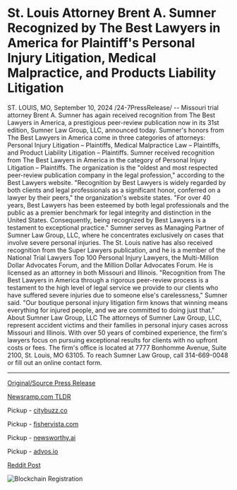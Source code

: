 # St. Louis Attorney Brent A. Sumner Recognized by The Best Lawyers in America for Plaintiff's Personal Injury Litigation, Medical Malpractice, and Products Liability Litigation

ST. LOUIS, MO, September 10, 2024 /24-7PressRelease/ -- Missouri trial attorney Brent A. Sumner has again received recognition from The Best Lawyers in America, a prestigious peer-review publication now in its 31st edition, Sumner Law Group, LLC, announced today.   Sumner's honors from The Best Lawyers in America come in three categories of attorneys: Personal Injury Litigation – Plaintiffs, Medical Malpractice Law – Plaintiffs, and Product Liability Litigation – Plaintiffs.  Sumner received recognition from The Best Lawyers in America in the category of Personal Injury Litigation – Plaintiffs. The organization is the "oldest and most respected peer-review publication company in the legal profession," according to the Best Lawyers website.   "Recognition by Best Lawyers is widely regarded by both clients and legal professionals as a significant honor, conferred on a lawyer by their peers," the organization's website states. "For over 40 years, Best Lawyers has been esteemed by both legal professionals and the public as a premier benchmark for legal integrity and distinction in the United States. Consequently, being recognized by Best Lawyers is a testament to exceptional practice."  Sumner serves as Managing Partner of Sumner Law Group, LLC, where he concentrates exclusively on cases that involve severe personal injuries. The St. Louis native has also received recognition from the Super Lawyers publication, and he is a member of the National Trial Lawyers Top 100 Personal Injury Lawyers, the Multi-Million Dollar Advocates Forum, and the Million Dollar Advocates Forum. He is licensed as an attorney in both Missouri and Illinois.  "Recognition from The Best Lawyers in America through a rigorous peer-review process is a testament to the high level of legal service we provide to our clients who have suffered severe injuries due to someone else's carelessness," Sumner said. "Our boutique personal injury litigation firm knows that winning means everything for injured people, and we are committed to doing just that."  About Sumner Law Group, LLC   The attorneys of Sumner Law Group, LLC, represent accident victims and their families in personal injury cases across Missouri and Illinois. With over 50 years of combined experience, the firm's lawyers focus on pursuing exceptional results for clients with no upfront costs or fees. The firm's office is located at 7777 Bonhomme Avenue, Suite 2100, St. Louis, MO 63105. To reach Sumner Law Group, call 314-669-0048 or fill out an online contact form. 

---

[Original/Source Press Release](https://www.24-7pressrelease.com/press-release/514164/st-louis-attorney-brent-a-sumner-recognized-by-the-best-lawyers-in-america-for-plaintiffs-personal-injury-litigation-medical-malpractice-and-products-liability-litigation)
                    

[Newsramp.com TLDR](https://newsramp.com/curated-news/brent-a-sumner-recognized-by-the-best-lawyers-in-america/5874fac47d20f5f1b5ce7a8ddbb63808) 


Pickup - [citybuzz.co](https://citybuzz.co/2024/09/10/st-louis-attorney-brent-a-sumner-recognized-by-the-best-lawyers-in-america-in-multiple-categories)

Pickup - [fishervista.com](https://fishervista.com/en/st-louis-attorney-brent-a-sumner-honored-by-the-best-lawyers-in-america/20246649)

Pickup - [newsworthy.ai](https://newsworthy.ai/curated/st-louis-attorney-brent-a-sumner-recognized-in-three-categories-by-the-best-lawyers-in-america/20246649)

Pickup - [advos.io](https://advos.io/en/st-louis-attorney-brent-a-sumner-honored-by-best-lawyers-in-america/20246649)
 



[Reddit Post](https://www.reddit.com/r/newsramp/comments/1fdc04e/brent_a_sumner_recognized_by_the_best_lawyers_in/) 



![Blockchain Registration](https://cdn.newsramp.app/24-7PressRelease/qrcode/249/10/jazzsSnW.webp)